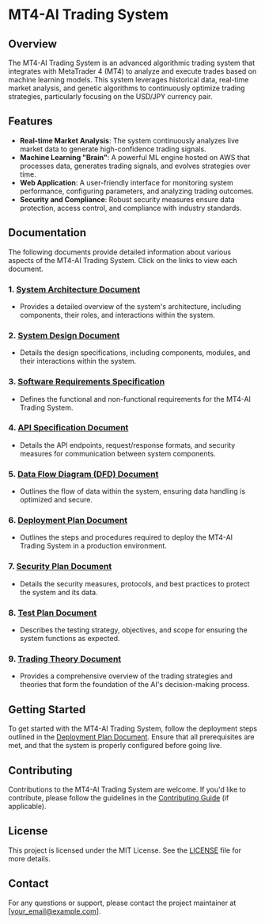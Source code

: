 # MT4-AI Trading System

## Overview
The MT4-AI Trading System is an advanced algorithmic trading system that integrates with MetaTrader 4 (MT4) to analyze and execute trades based on machine learning models. This system leverages historical data, real-time market analysis, and genetic algorithms to continuously optimize trading strategies, particularly focusing on the USD/JPY currency pair.

## Features
- **Real-time Market Analysis**: The system continuously analyzes live market data to generate high-confidence trading signals.
- **Machine Learning "Brain"**: A powerful ML engine hosted on AWS that processes data, generates trading signals, and evolves strategies over time.
- **Web Application**: A user-friendly interface for monitoring system performance, configuring parameters, and analyzing trading outcomes.
- **Security and Compliance**: Robust security measures ensure data protection, access control, and compliance with industry standards.

## Documentation
The following documents provide detailed information about various aspects of the MT4-AI Trading System. Click on the links to view each document.

### 1. [System Architecture Document](./docs/System%20Architecture%20Document%20MT4-AI.md)
   - Provides a detailed overview of the system's architecture, including components, their roles, and interactions within the system.

### 2. [System Design Document](./docs/System%20Design%20Document%20MT4-AI.md)
   - Details the design specifications, including components, modules, and their interactions within the system.

### 3. [Software Requirements Specification](./docs/Software%20Requirements%20Specification%20MT4-AI.md)
   - Defines the functional and non-functional requirements for the MT4-AI Trading System.

### 4. [API Specification Document](./docs/API%20Specification%20Document%20MT4-AI.md)
   - Details the API endpoints, request/response formats, and security measures for communication between system components.

### 5. [Data Flow Diagram (DFD) Document](./docs/Data%20Flow%20Diagram%20MT4-AI.md)
   - Outlines the flow of data within the system, ensuring data handling is optimized and secure.

### 6. [Deployment Plan Document](./docs/Deployment%20Plan%20Document%20MT4-AI.md)
   - Outlines the steps and procedures required to deploy the MT4-AI Trading System in a production environment.

### 7. [Security Plan Document](./docs/Security%20Plan%20Document%20MT4-AI.md)
   - Details the security measures, protocols, and best practices to protect the system and its data.

### 8. [Test Plan Document](./docs/Plan%20Document%20MT4-AI.md)
   - Describes the testing strategy, objectives, and scope for ensuring the system functions as expected.

### 9. [Trading Theory Document](./docs/Trading%20Theory%20MT4-AI.md)
   - Provides a comprehensive overview of the trading strategies and theories that form the foundation of the AI's decision-making process.

## Getting Started
To get started with the MT4-AI Trading System, follow the deployment steps outlined in the [Deployment Plan Document](./docs/Deployment%20Plan%20Document%20MT4-AI.md). Ensure that all prerequisites are met, and that the system is properly configured before going live.

## Contributing
Contributions to the MT4-AI Trading System are welcome. If you'd like to contribute, please follow the guidelines in the [Contributing Guide](./CONTRIBUTING.md) (if applicable).

## License
This project is licensed under the MIT License. See the [LICENSE](./LICENSE.md) file for more details.

## Contact
For any questions or support, please contact the project maintainer at [your_email@example.com].
